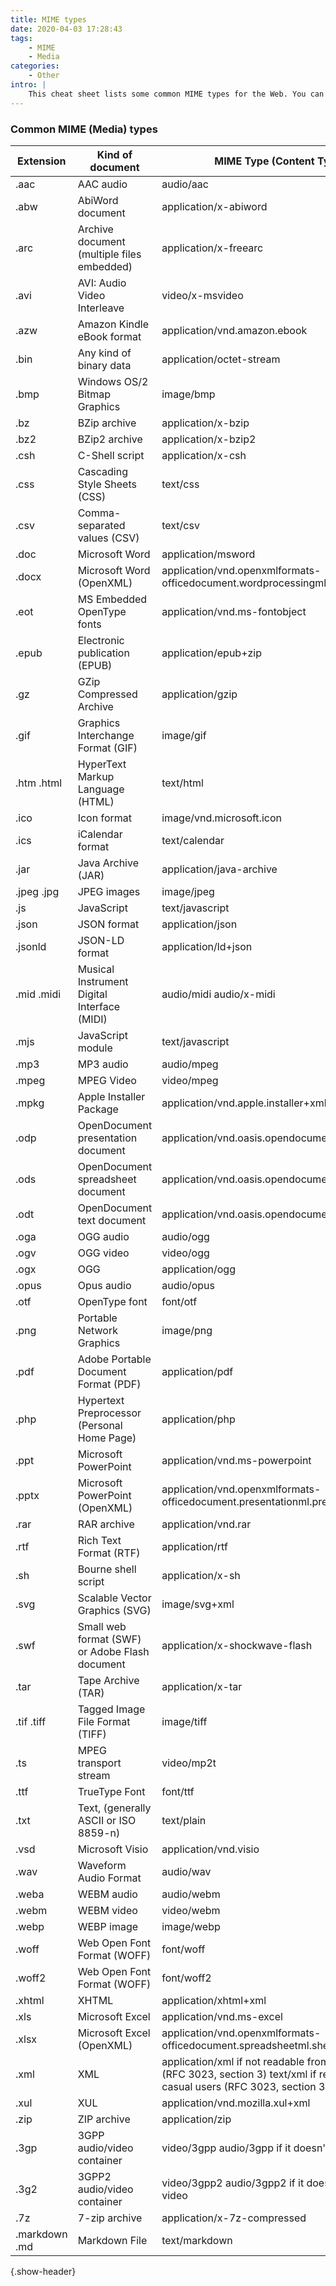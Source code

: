 ```yaml
---
title: MIME types
date: 2020-04-03 17:28:43
tags:
    - MIME
    - Media
categories:
    - Other
intro: |
    This cheat sheet lists some common MIME types for the Web. You can look in the [IANA/MIME Media Types registry](http://www.iana.org/assignments/media-types/index.html) which contains all registered MIME types.
---
```


### Common MIME (Media) types
 | Extension        | Kind of document                                 | MIME Type \(Content Type\)                                                                                                               |
 |------------------|--------------------------------------------------|------------------------------------------------------------------------------------------------------------------------------------------|
 | \.aac            | AAC audio                                        | audio/aac                                                                                                                                |
 | \.abw            | AbiWord document                                 | application/x\-abiword                                                                                                                   |
 | \.arc            | Archive document \(multiple files embedded\)     | application/x\-freearc                                                                                                                   |
 | \.avi            | AVI: Audio Video Interleave                      | video/x\-msvideo                                                                                                                         |
 | \.azw            | Amazon Kindle eBook format                       | application/vnd\.amazon\.ebook                                                                                                           |
 | \.bin            | Any kind of binary data                          | application/octet\-stream                                                                                                                |
 | \.bmp            | Windows OS/2 Bitmap Graphics                     | image/bmp                                                                                                                                |
 | \.bz             | BZip archive                                     | application/x\-bzip                                                                                                                      |
 | \.bz2            | BZip2 archive                                    | application/x\-bzip2                                                                                                                     |
 | \.csh            | C\-Shell script                                  | application/x\-csh                                                                                                                       |
 | \.css            | Cascading Style Sheets \(CSS\)                   | text/css                                                                                                                                 |
 | \.csv            | Comma\-separated values \(CSV\)                  | text/csv                                                                                                                                 |
 | \.doc            | Microsoft Word                                   | application/msword                                                                                                                       |
 | \.docx           | Microsoft Word \(OpenXML\)                       | application/vnd\.openxmlformats\-officedocument\.wordprocessingml\.document                                                              |
 | \.eot            | MS Embedded OpenType fonts                       | application/vnd\.ms\-fontobject                                                                                                          |
 | \.epub           | Electronic publication \(EPUB\)                  | application/epub\+zip                                                                                                                    |
 | \.gz             | GZip Compressed Archive                          | application/gzip                                                                                                                         |
 | \.gif            | Graphics Interchange Format \(GIF\)              | image/gif                                                                                                                                |
 | \.htm \.html     | HyperText Markup Language \(HTML\)               | text/html                                                                                                                                |
 | \.ico            | Icon format                                      | image/vnd\.microsoft\.icon                                                                                                               |
 | \.ics            | iCalendar format                                 | text/calendar                                                                                                                            |
 | \.jar            | Java Archive \(JAR\)                             | application/java\-archive                                                                                                                |
 | \.jpeg \.jpg     | JPEG images                                      | image/jpeg                                                                                                                               |
 | \.js             | JavaScript                                       | text/javascript                                                                                                                          |
 | \.json           | JSON format                                      | application/json                                                                                                                         |
 | \.jsonld         | JSON\-LD format                                  | application/ld\+json                                                                                                                     |
 | \.mid \.midi     | Musical Instrument Digital Interface \(MIDI\)    | audio/midi audio/x\-midi                                                                                                                 |
 | \.mjs            | JavaScript module                                | text/javascript                                                                                                                          |
 | \.mp3            | MP3 audio                                        | audio/mpeg                                                                                                                               |
 | \.mpeg           | MPEG Video                                       | video/mpeg                                                                                                                               |
 | \.mpkg           | Apple Installer Package                          | application/vnd\.apple\.installer\+xml                                                                                                   |
 | \.odp            | OpenDocument presentation document               | application/vnd\.oasis\.opendocument\.presentation                                                                                       |
 | \.ods            | OpenDocument spreadsheet document                | application/vnd\.oasis\.opendocument\.spreadsheet                                                                                        |
 | \.odt            | OpenDocument text document                       | application/vnd\.oasis\.opendocument\.text                                                                                               |
 | \.oga            | OGG audio                                        | audio/ogg                                                                                                                                |
 | \.ogv            | OGG video                                        | video/ogg                                                                                                                                |
 | \.ogx            | OGG                                              | application/ogg                                                                                                                          |
 | \.opus           | Opus audio                                       | audio/opus                                                                                                                               |
 | \.otf            | OpenType font                                    | font/otf                                                                                                                                 |
 | \.png            | Portable Network Graphics                        | image/png                                                                                                                                |
 | \.pdf            | Adobe Portable Document Format \(PDF\)           | application/pdf                                                                                                                          |
 | \.php            | Hypertext Preprocessor \(Personal Home Page\)    | application/php                                                                                                                          |
 | \.ppt            | Microsoft PowerPoint                             | application/vnd\.ms\-powerpoint                                                                                                          |
 | \.pptx           | Microsoft PowerPoint \(OpenXML\)                 | application/vnd\.openxmlformats\-officedocument\.presentationml\.presentation                                                            |
 | \.rar            | RAR archive                                      | application/vnd\.rar                                                                                                                     |
 | \.rtf            | Rich Text Format \(RTF\)                         | application/rtf                                                                                                                          |
 | \.sh             | Bourne shell script                              | application/x\-sh                                                                                                                        |
 | \.svg            | Scalable Vector Graphics \(SVG\)                 | image/svg\+xml                                                                                                                           |
 | \.swf            | Small web format \(SWF\) or Adobe Flash document | application/x\-shockwave\-flash                                                                                                          |
 | \.tar            | Tape Archive \(TAR\)                             | application/x\-tar                                                                                                                       |
 | \.tif \.tiff     | Tagged Image File Format \(TIFF\)                | image/tiff                                                                                                                               |
 | \.ts             | MPEG transport stream                            | video/mp2t                                                                                                                               |
 | \.ttf            | TrueType Font                                    | font/ttf                                                                                                                                 |
 | \.txt            | Text, \(generally ASCII or ISO 8859\-n\)         | text/plain                                                                                                                               |
 | \.vsd            | Microsoft Visio                                  | application/vnd\.visio                                                                                                                   |
 | \.wav            | Waveform Audio Format                            | audio/wav                                                                                                                                |
 | \.weba           | WEBM audio                                       | audio/webm                                                                                                                               |
 | \.webm           | WEBM video                                       | video/webm                                                                                                                               |
 | \.webp           | WEBP image                                       | image/webp                                                                                                                               |
 | \.woff           | Web Open Font Format \(WOFF\)                    | font/woff                                                                                                                                |
 | \.woff2          | Web Open Font Format \(WOFF\)                    | font/woff2                                                                                                                               |
 | \.xhtml          | XHTML                                            | application/xhtml\+xml                                                                                                                   |
 | \.xls            | Microsoft Excel                                  | application/vnd\.ms\-excel                                                                                                               |
 | \.xlsx           | Microsoft Excel \(OpenXML\)                      | application/vnd\.openxmlformats\-officedocument\.spreadsheetml\.sheet                                                                    |
 | \.xml            | XML                                              | application/xml if not readable from casual users \(RFC 3023, section 3\) text/xml if readable from casual users \(RFC 3023, section 3\) |
 | \.xul            | XUL                                              | application/vnd\.mozilla\.xul\+xml                                                                                                       |
 | \.zip            | ZIP archive                                      | application/zip                                                                                                                          |
 | \.3gp            | 3GPP audio/video container                       | video/3gpp audio/3gpp if it doesn't contain video                                                                                        |
 | \.3g2            | 3GPP2 audio/video container                      | video/3gpp2 audio/3gpp2 if it doesn't contain video                                                                                      |
 | \.7z             | 7\-zip archive                                   | application/x\-7z\-compressed                                                                                                            |
 | \.markdown \.md  | Markdown File                                    | text/markdown                                                                                                                            |
 {.show-header}




